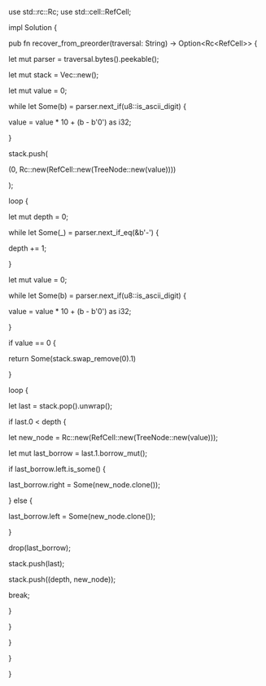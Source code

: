 use std::rc::Rc;
use std::cell::RefCell;

impl Solution {

pub fn recover_from_preorder(traversal: String) -> Option<Rc<RefCell<TreeNode>>> {

  

let mut parser = traversal.bytes().peekable();

let mut stack = Vec::new();

  

let mut value = 0;

while let Some(b) = parser.next_if(u8::is_ascii_digit) {

value = value * 10 + (b - b'0') as i32;

}

stack.push(

(0, Rc::new(RefCell::new(TreeNode::new(value))))

);

  

loop {

let mut depth = 0;

  

while let Some(_) = parser.next_if_eq(&b'-') {

depth += 1;

}

  

let mut value = 0;

while let Some(b) = parser.next_if(u8::is_ascii_digit) {

value = value * 10 + (b - b'0') as i32;

}

  

if value == 0 {

return Some(stack.swap_remove(0).1)

}

  

loop {

let last = stack.pop().unwrap();

if last.0 < depth {

let new_node = Rc::new(RefCell::new(TreeNode::new(value)));

let mut last_borrow = last.1.borrow_mut();

  

if last_borrow.left.is_some() {

last_borrow.right = Some(new_node.clone());

} else {

last_borrow.left = Some(new_node.clone());

}

  

drop(last_borrow);

stack.push(last);

stack.push((depth, new_node));

break;

}

}

}

}

}